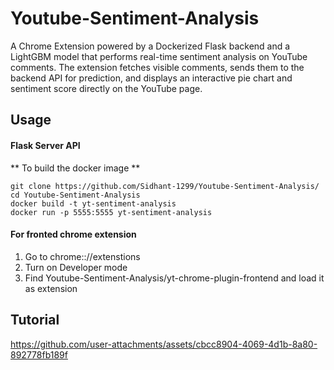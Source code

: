 # Youtube-Sentiment-Analysis

A Chrome Extension powered by a Dockerized Flask backend and a LightGBM model that performs real-time sentiment analysis on YouTube comments.
The extension fetches visible comments, sends them to the backend API for prediction, and displays an interactive pie chart and sentiment score directly on the YouTube page.

## Usage

#### Flask Server API

** To build the docker image **
```
git clone https://github.com/Sidhant-1299/Youtube-Sentiment-Analysis/
cd Youtube-Sentiment-Analysis
docker build -t yt-sentiment-analysis
docker run -p 5555:5555 yt-sentiment-analysis
```

#### For fronted chrome extension

1. Go to chrome:://extenstions
2. Turn on Developer mode
3. Find Youtube-Sentiment-Analysis/yt-chrome-plugin-frontend and load it as extension



## Tutorial 
https://github.com/user-attachments/assets/cbcc8904-4069-4d1b-8a80-892778fb189f

